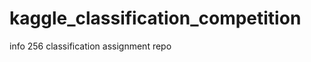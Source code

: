 kaggle_classification_competition
=================================

info 256 classification assignment repo
